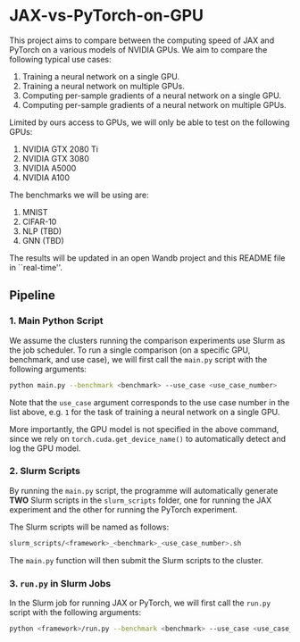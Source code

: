 # JAX-vs-PyTorch-on-GPU

This project aims to compare between the computing speed of JAX and PyTorch on a various models of NVIDIA GPUs.
We aim to compare the following typical use cases:

1. Training a neural network on a single GPU.
2. Training a neural network on multiple GPUs.
3. Computing per-sample gradients of a neural network on a single GPU.
4. Computing per-sample gradients of a neural network on multiple GPUs.

Limited by ours access to GPUs, we will only be able to test on the following GPUs:

1. NVIDIA GTX 2080 Ti
2. NVIDIA GTX 3080
3. NVIDIA A5000
4. NVIDIA A100

The benchmarks we will be using are:

1. MNIST
2. CIFAR-10
3. NLP (TBD)
4. GNN (TBD)

The results will be updated in an open Wandb project and this README file in ``real-time''.

## Pipeline

### 1. Main Python Script

We assume the clusters running the comparison experiments use Slurm as the job scheduler.
To run a single comparison (on a specific GPU, benchmark, and use case), we will first call the `main.py` script with the following arguments:

```bash
python main.py --benchmark <benchmark> --use_case <use_case_number>
```

Note that the `use_case` argument corresponds to the use case number in the list above, e.g. `1` for the task of training a neural network on a single GPU.

More importantly, the GPU model is not specified in the above command, since we rely on `torch.cuda.get_device_name()` to automatically detect and log the GPU model.

### 2. Slurm Scripts

By running the `main.py` script, the programme will automatically generate **TWO** Slurm scripts in the `slurm_scripts` folder, one for running the JAX experiment and the other for running the PyTorch experiment.

The Slurm scripts will be named as follows:

```bash
slurm_scripts/<framework>_<benchmark>_<use_case_number>.sh
```

The `main.py` function will then submit the Slurm scripts to the cluster.

### 3. `run.py` in Slurm Jobs

In the Slurm job for running JAX or PyTorch, we will first call the `run.py` script with the following arguments:

```bash
python <framework>/run.py --benchmark <benchmark> --use_case <use_case_number>
```

